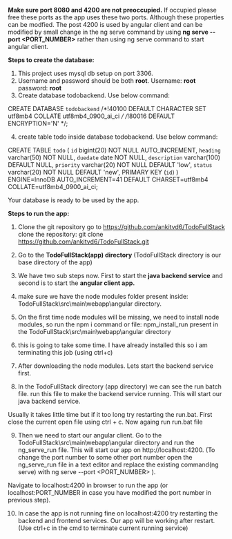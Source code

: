 **Make sure port 8080 and 4200 are not preoccupied.** If occupied please free these ports as the app uses these two ports. Although these 
properties can be modfied. The post 4200 is used by angular client and can be modified by small change in the ng serve command by using 
**ng serve --port <PORT_NUMBER>** rather than using ng serve command to start angular client.

**Steps to create the database:**
1. This project uses mysql db setup on port 3306.
2. Username and password should be both **root**. Username: **root** password: **root**
3. Create database todobackend. Use below command:

CREATE DATABASE `todobackend` /*!40100 DEFAULT CHARACTER SET utf8mb4 COLLATE utf8mb4_0900_ai_ci */ /*!80016 DEFAULT ENCRYPTION='N' */;

4. create table todo inside database todobackend. Use below command:

CREATE TABLE `todo` (
  `id` bigint(20) NOT NULL AUTO_INCREMENT,
  `heading` varchar(50) NOT NULL,
  `duedate` date NOT NULL,
  `description` varchar(100) DEFAULT NULL,
  `priority` varchar(20) NOT NULL DEFAULT 'low',
  `status` varchar(20) NOT NULL DEFAULT 'new',
  PRIMARY KEY (`id`)
) ENGINE=InnoDB AUTO_INCREMENT=41 DEFAULT CHARSET=utf8mb4 COLLATE=utf8mb4_0900_ai_ci;

Your database is ready to be used by the app.

**Steps to run the app:**

1. Clone the git repository
go to https://github.com/ankitvd6/TodoFullStack
clone the repository:  git clone https://github.com/ankitvd6/TodoFullStack.git
 
2. Go to the **TodoFullStack(app) directory** (TodoFullStack directory is our base directory of the app)

3. We have two sub steps now. First to start the **java backend service** and second is to start the **angular client app.**

4. make sure we have the node modules folder present inside: TodoFullStack\src\main\webapp\angular directory.

5. On the first time node modules will be missing, we need to install node modules, so run the npm i command or file: npm_install_run present in the TodoFullStack\src\main\webapp\angular directory

6. this is going to take some time. I have already installed this so i am terminating this job (using ctrl+c)

7. After downloading the node modules. Lets start the backend service first.

8. In the TodoFullStack directory (app directory) we can see the run batch file. run this file to make the backend service running. This will start our java backend service.

Usually it takes little time but if it too long try restarting the run.bat. First close the current open file using ctrl + c. Now againg run run.bat file


9. Then we need to start our angular client. Go to the TodoFullStack\src\main\webapp\angular directory and run the ng_serve_run
file. This will start our app on http://localhost:4200. (To change the port number to some other port number open the ng_serve_run file
in a text editor and replace the existing command(ng serve) with ng serve --port <PORT_NUMBER> ).

Navigate to localhost:4200 in browser to run the app (or localhost:PORT_NUMBER in case you have modified the port number in previous step).


10. In case the app is not running fine on localhost:4200 try restarting the backend and frontend services. Our app will be working after restart. (Use ctrl+c in the cmd to terminate current running service)

